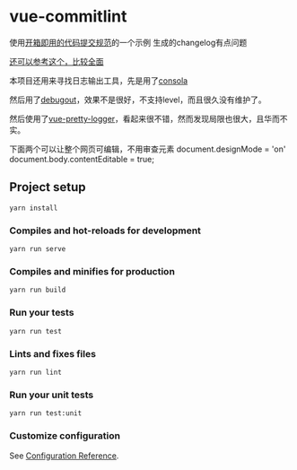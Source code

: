 # vue-commitlint

使用[开箱即用的代码提交规范](https://juejin.im/post/5ddc7baa6fb9a07ab07f661e)的一个示例
生成的changelog有点问题

[还可以参考这个，比较全面](https://zhuanlan.zhihu.com/p/51894196)

本项目还用来寻找日志输出工具，先是用了[consola](https://github.com/nuxt/consola#readme)

然后用了[debugout](https://github.com/inorganik/debugout.js)，效果不是很好，不支持level，而且很久没有维护了。

然后使用了[vue-pretty-logger](https://github.com/TaroXin/vue-pretty-logger)，看起来很不错，然而发现局限也很大，且华而不实。


下面两个可以让整个网页可编辑，不用审查元素
 document.designMode = 'on'
 document.body.contentEditable = true;
## Project setup
```
yarn install
```

### Compiles and hot-reloads for development
```
yarn run serve
```

### Compiles and minifies for production
```
yarn run build
```

### Run your tests
```
yarn run test
```

### Lints and fixes files
```
yarn run lint
```

### Run your unit tests
```
yarn run test:unit
```

### Customize configuration
See [Configuration Reference](https://cli.vuejs.org/config/).
